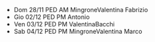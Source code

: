 - Dom 28/11 PED AM MingroneValentina Fabrizio
- Gio 02/12 PED PM Antonio
- Ven 03/12 PED PM ValentinaBacchi
- Sab 04/12 PED PM MingroneValentina Marco
